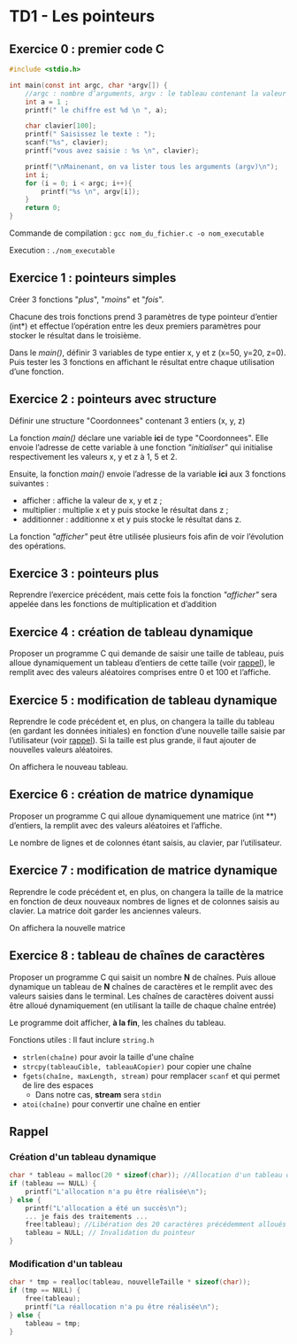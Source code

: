 # TD1 - Les pointeurs

## Exercice 0 : premier code C

```c
#include <stdio.h>

int main(const int argc, char *argv[]) {
    //argc : nombre d’arguments, argv : le tableau contenant la valeur des arguments
    int a = 1 ;
    printf(" le chiffre est %d \n ", a);

    char clavier[100];
    printf(" Saisissez le texte : ");
    scanf("%s", clavier);
    printf("vous avez saisie : %s \n", clavier);

    printf("\nMainenant, on va lister tous les arguments (argv)\n");
    int i;
    for (i = 0; i < argc; i++){
        printf("%s \n", argv[i]);
    }
    return 0;
}

```

Commande de compilation : `gcc nom_du_fichier.c -o nom_executable`

Execution : `./nom_executable`

## Exercice 1 : pointeurs simples

Créer 3 fonctions "*plus*", "*moins*" et "*fois*".

Chacune des trois fonctions prend 3 paramètres de type pointeur d’entier (int*) et effectue l’opération entre les deux premiers paramètres pour stocker le résultat dans le troisième.

Dans le *main()*, définir 3 variables de type entier x, y et z (x=50, y=20, z=0).
Puis tester les 3 fonctions en affichant le résultat entre chaque utilisation d’une fonction.

## Exercice 2 : pointeurs avec structure

Définir une structure "Coordonnees" contenant 3 entiers (x, y, z)

La fonction *main()* déclare une variable **ici** de type "Coordonnees". Elle envoie l’adresse de cette variable à une fonction *"initialiser"* qui initialise respectivement les valeurs x, y et z à 1,
5 et 2.

Ensuite, la fonction *main()* envoie l’adresse de la variable **ici** aux 3 fonctions suivantes :
* afficher : affiche la valeur de x, y et z ;
* multiplier : multiplie x et y puis stocke le résultat dans z ;
* additionner : additionne x et y puis stocke le résultat dans z.

La fonction *"afficher"* peut être utilisée plusieurs fois afin de voir l’évolution des opérations.

## Exercice 3 : pointeurs plus

Reprendre l’exercice précédent, mais cette fois la fonction *"afficher"* sera appelée dans les fonctions de multiplication et d’addition

## Exercice 4 : création de tableau dynamique

Proposer un programme C qui demande de saisir une taille de tableau, puis alloue dynamiquement un tableau d’entiers de cette taille (voir [rappel](#rappel)), le remplit avec des valeurs aléatoires comprises entre 0 et 100 et l’affiche.

## Exercice 5 : modification de tableau dynamique

Reprendre le code précédent et, en plus, on changera la taille du tableau (en gardant les données initiales) en fonction d’une nouvelle taille saisie par l’utilisateur (voir [rappel](#rappel)). Si la taille est plus grande, il faut ajouter de nouvelles valeurs aléatoires.

On affichera le nouveau tableau.

## Exercice 6 : création de matrice dynamique

Proposer un programme C qui alloue dynamiquement une matrice (int **) d’entiers, la remplit avec des valeurs aléatoires et l’affiche.

Le nombre de lignes et de colonnes étant saisis, au clavier, par l’utilisateur.

## Exercice 7 : modification de matrice dynamique

Reprendre le code précédent et, en plus, on changera la taille de la matrice en fonction de deux nouveaux nombres de lignes et de colonnes saisis au clavier. La matrice doit garder les anciennes valeurs.

On affichera la nouvelle matrice

## Exercice 8 : tableau de chaînes de caractères

Proposer un programme C qui saisit un nombre **N** de chaînes. Puis alloue dynamique un tableau de **N** chaînes de caractères et le remplit avec des valeurs saisies dans le terminal. Les chaînes de caractères doivent aussi être alloué dynamiquement (en utilisant la taille de chaque chaîne entrée)

Le programme doit afficher, **à la fin**, les chaînes du tableau.

Fonctions utiles : Il faut inclure `string.h`
* `strlen(chaîne)` pour avoir la taille d'une chaîne
* `strcpy(tableauCible, tableauACopier)` pour copier une chaîne
* `fgets(chaîne, maxLength, stream)` pour remplacer `scanf` et qui permet de lire des espaces
    * Dans notre cas, **stream** sera `stdin`
* `atoi(chaîne)` pour convertir une chaîne en entier


## Rappel

### Création d'un tableau dynamique

```c
char * tableau = malloc(20 * sizeof(char)); //Allocation d'un tableau de 20 caractères
if (tableau == NULL) {
    printf("L'allocation n'a pu être réalisée\n");
} else {
    printf("L'allocation a été un succès\n");
    ... je fais des traitements ...
    free(tableau); //Libération des 20 caractères précédemment alloués
    tableau = NULL; // Invalidation du pointeur
}
```

### Modification d'un tableau

```c
char * tmp = realloc(tableau, nouvelleTaille * sizeof(char));
if (tmp == NULL) {
    free(tableau);
    printf("La réallocation n'a pu être réalisée\n");
} else {
    tableau = tmp;
}
```
